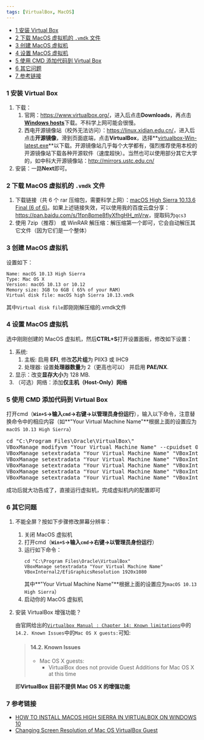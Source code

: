 ```yaml
---
tags: [VirtualBox, MacOS]
---
```



<p id="markdown-toc"></p>
<!-- vim-markdown-toc GFM -->

* [1 安装 Virtual Box](#1-安装-virtual-box)
* [2 下载 MacOS 虚拟机的 `.vmdk` 文件](#2-下载-macos-虚拟机的-vmdk-文件)
* [3 创建 MacOS 虚拟机](#3-创建-macos-虚拟机)
* [4 设置 MacOS 虚拟机](#4-设置-macos-虚拟机)
* [5 使用 CMD 添加代码到 Virtual Box](#5-使用-cmd-添加代码到-virtual-box)
* [6 其它问题](#6-其它问题)
* [7 参考链接](#7-参考链接)

<!-- vim-markdown-toc -->

### 1 安装 Virtual Box
1. 下载：
   1. 官网：<https://www.virtualbox.org/>，进入后点击**Downloads**，再点击[**Windows hosts**](https://download.virtualbox.org/virtualbox/5.2.20/VirtualBox-5.2.20-125813-Win.exe)下载。不科学上网可能会很慢。
   2. 西电开源镜像站（校外无法访问）：<https://linux.xidian.edu.cn/>，进入后点击**开源镜像**，滑到页面底端，点击**VirtualBox**，选择**[virtualbox-Win-latest.exe](https://linux.xidian.edu.cn/mirrors/virtualbox/virtualbox-Win-latest.exe)**以下载。开源镜像站几乎每个大学都有，强烈推荐使用本校的开源镜像站下载各种开源软件（速度超快）。当然也可以使用部分其它大学的，如中科大开源镜像站：<http://mirrors.ustc.edu.cn/>
2. 安装：一路**Next**即可。

### 2 下载 MacOS 虚拟机的 `.vmdk` 文件
1. 下载链接（共 6 个 rar 压缩包，需要科学上网）：[macOS High Sierra 10.13.6 Final (6 of 6)](https://drive.google.com/drive/folders/1G8tLAdllZq-lxp91DJ2K1VVz-2yY1z2S)。如果上述链接失效，可以使用我的百度云盘分享：<https://pan.baidu.com/s/1fpn8pme8flyXfhgHH_mVrw>，提取码为`qcs3`
2. 使用 7zip（推荐） 或 WinRAR 解压缩：解压缩第一个即可，它会自动解压其它文件（因为它们是一个整体）

### 3 创建 MacOS 虚拟机
设置如下：
```
Name: macOS 10.13 High Sierra
Type: Mac OS X
Version: macOS 10.13 or 10.12
Memory size: 3GB to 6GB ( 65% of your RAM)
Virtual disk file: macOS high Sierra 10.13.vmdk
```
其中`Virtual disk file`即刚刚解压缩的.vmdk文件

### 4 设置 MacOS 虚拟机
选中刚刚创建的 MacOS 虚拟机，然后**CTRL+S**打开设置面板，修改如下设置：
1. 系统:
   1. 主板:  启用 **EFI**, 修改**芯片组**为 PIIX3 或 IHC9
   2. 处理器:  设置**处理器数量**为 2（更高也可以） 并启用 **PAE/NX**. 
2. 显示：改变**显存大小**为 128 MB.
3. （可选）网络：添加**仅主机（Host-Only）网络**

### 5 使用 CMD 添加代码到 Virtual Box
打开cmd（**`Win+S`->输入`cmd`->右键->以管理员身份运行**），输入以下命令，注意替换命令中的相应内容（如**"Your Virtual Machine Name"**根据上面的设置应为`macOS 10.13 High Sierra`）
<pre>
cd "C:\Program Files\Oracle\VirtualBox\"
VBoxManage modifyvm "Your Virtual Machine Name" --cpuidset 00000001 000106e5 00100800 0098e3fd bfebfbff
VBoxManage setextradata "Your Virtual Machine Name" "VBoxInternal/Devices/efi/0/Config/DmiSystemProduct" "iMac11,3"
VBoxManage setextradata "Your Virtual Machine Name" "VBoxInternal/Devices/efi/0/Config/DmiSystemVersion" "1.0"
VBoxManage setextradata "Your Virtual Machine Name" "VBoxInternal/Devices/efi/0/Config/DmiBoardProduct" "Iloveapple"
VBoxManage setextradata "Your Virtual Machine Name" "VBoxInternal/Devices/smc/0/Config/DeviceKey" "ourhardworkbythesewordsguardedpleasedontsteal(c)AppleComputerInc"
VBoxManage setextradata "Your Virtual Machine Name" "VBoxInternal/Devices/smc/0/Config/GetKeyFromRealSMC" 1
</pre>

成功后就大功告成了，直接运行虚拟机，完成虚拟机内的配置即可

### 6 其它问题
1. 不能全屏？按如下步骤修改屏幕分辨率：
   1. 关闭 MacOS 虚拟机
   2. 打开cmd（**`Win+S`->输入`cmd`->右键->以管理员身份运行**）
   3. 运行如下命令：
      ```
      cd "C:\Program Files\Oracle\VirtualBox"
      VBoxManage setextradata "Your Virtual Machine Name" VBoxInternal2/EfiGraphicsResolution 1920x1080
      ```
      其中**"Your Virtual Machine Name"**根据上面的设置应为`macOS 10.13 High Sierra`）
   4. 启动你的 MacOS 虚拟机

2. 安装 VirtualBox 增强功能？
   
   由官网给出的[`Virtualbox Manual : Chapter 14: Known limitations`](https://www.virtualbox.org/manual/ch14.html)中的`14.2. Known Issues`中的`Mac OS X guests:`可知:

   > #### 14.2. Known Issues
   > * Mac OS X guests:
   >   * VirtualBox does not provide Guest Additions for Mac OS X at this time

   即**VirtualBox 目前不提供 Mac OS X 的增强功能**

### 7 参考链接
* [HOW TO INSTALL MACOS HIGH SIERRA IN VIRTUALBOX ON WINDOWS 10](https://saintlad.com/install-macos-high-sierra-in-virtualbox-on-windows-10/)
* [Changing Screen Resolution of Mac OS VirtualBox Guest](https://scribles.net/changing-screen-resolution-of-mac-os-virtualbox-guest/)
